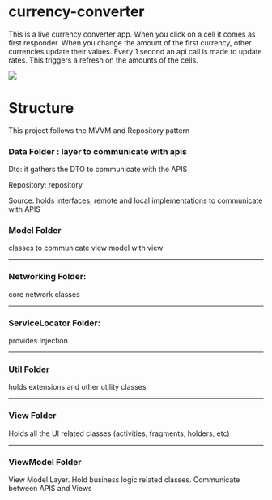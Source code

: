 # currency-converter
This is a live currency converter app. 
When you click on a cell it comes as first responder. When you change the amount of the first currency, other currencies update their values. Every 1 second an api call is made to update rates. This triggers a refresh on the amounts of the cells. 

![](https://media.giphy.com/media/QxRp0pDljoYuT734eU/giphy.gif)

# Structure
This project follows the MVVM and Repository pattern

### Data Folder : layer to communicate with apis
Dto: it gathers the DTO to communicate with the APIS

Repository: repository

Source: holds interfaces, remote and local implementations to communicate with APIS

### Model Folder 
classes to communicate view model with view

------

### Networking Folder: 
core network classes

------

### ServiceLocator Folder: 
provides Injection

------

### Util Folder
holds extensions and other utility classes

------

### View Folder
Holds all the UI related classes (activities, fragments, holders, etc)

------

### ViewModel Folder
View Model Layer. Hold business logic related classes. Communicate between APIS and Views
  
